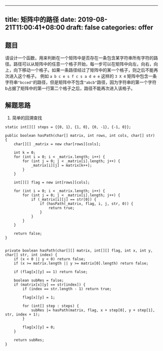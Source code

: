
---
title: 矩阵中的路径
date: 2019-08-21T11:00:41+08:00
draft: false
categories: offer
---


## 题目

请设计一个函数，用来判断在一个矩阵中是否存在一条包含某字符串所有字符的路径。路径可以从矩阵中的任意一个格子开始，每一步可以在矩阵中向左，向右，向上，向下移动一个格子。如果一条路径经过了矩阵中的某一个格子，则之后不能再次进入这个格子。 例如 `a b c e s f c s a d e e` 这样的 `3 X 4` 矩阵中包含一条字符串`"bcced"`的路径，但是矩阵中不包含`"abcb"`路径，因为字符串的第一个字符b占据了矩阵中的第一行第二个格子之后，路径不能再次进入该格子。


## 解题思路

  1. 简单的回溯查找

```
static int[][] steps = {{0, 1}, {1, 0}, {0, -1}, {-1, 0}};

public boolean hasPath(char[] matrix, int rows, int cols, char[] str) {
    char[][] _matrix = new char[rows][cols];

    int k = 0;
    for (int i = 0; i < _matrix.length; i++) {
        for (int j = 0; j < _matrix[i].length; j++) {
            _matrix[i][j] = matrix[k++];
        }
    }

    int[][] flag = new int[rows][cols];

    for (int i = 0; i < _matrix.length; i++) {
        for (int j = 0; j < _matrix[i].length; j++) {
            if (_matrix[i][j] == str[0]) {
                if (hasPath(_matrix, flag, i, j, str, 0)) {
                    return true;
                }
            }
        }
    }

    return false;
}


private boolean hasPath(char[][] matrix, int[][] flag, int x, int y, char[] str, int index) {
    if (x < 0 || y < 0) return false;
    if (x >= matrix.length || y >= matrix[0].length) return false;

    if (flag[x][y] == 1) return false;

    boolean subRes = false;
    if (matrix[x][y] == str[index]) {
        if (index == str.length - 1) return true;

        flag[x][y] = 1;

        for (int[] step : steps) {
            subRes |= hasPath(matrix, flag, x + step[0], y + step[1], str, index + 1);
        }

        flag[x][y] = 0;
    }

    return subRes;
}
```
